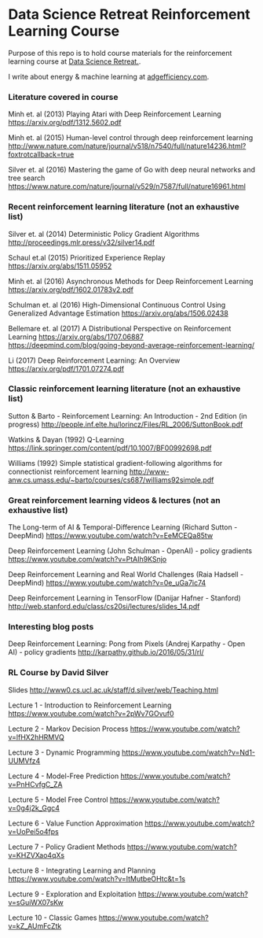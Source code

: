 # Data Science Retreat Reinforcement Learning Course

Purpose of this repo is to hold course materials for the reinforcement learning
course at [Data Science Retreat.](https://www.datascienceretreat.com/).

I write about energy & machine learning at [adgefficiency.com](http://adgefficiency.com/).

### Literature covered in course

Minh et. al (2013) Playing Atari with Deep Reinforcement Learning
https://arxiv.org/pdf/1312.5602.pdf

Minh et. al (2015) Human-level control through deep reinforcement learning
http://www.nature.com/nature/journal/v518/n7540/full/nature14236.html?foxtrotcallback=true

Silver et. al (2016) Mastering the game of Go with deep neural networks and tree search
https://www.nature.com/nature/journal/v529/n7587/full/nature16961.html

### Recent reinforcement learning literature (not an exhaustive list)
Silver et. al (2014) Deterministic Policy Gradient Algorithms
http://proceedings.mlr.press/v32/silver14.pdf

Schaul et.al (2015) Prioritized Experience Replay
https://arxiv.org/abs/1511.05952

Minh et. al (2016) Asynchronous Methods for Deep Reinforcement Learning
https://arxiv.org/pdf/1602.01783v2.pdf

Schulman et. al (2016) High-Dimensional Continuous Control Using Generalized Advantage Estimation
https://arxiv.org/abs/1506.02438

Bellemare et. al (2017) A Distributional Perspective on Reinforcement Learning
https://arxiv.org/abs/1707.06887
https://deepmind.com/blog/going-beyond-average-reinforcement-learning/

Li (2017) Deep Reinforcement Learning: An Overview
https://arxiv.org/pdf/1701.07274.pdf

### Classic reinforcement learning literature (not an exhaustive list)
Sutton & Barto - Reinforcement Learning: An Introduction - 2nd Edition (in progress)
http://people.inf.elte.hu/lorincz/Files/RL_2006/SuttonBook.pdf

Watkins & Dayan (1992) Q-Learning
https://link.springer.com/content/pdf/10.1007/BF00992698.pdf

Williams (1992) Simple statistical gradient-following algorithms for connectionist reinforcement learning
http://www-anw.cs.umass.edu/~barto/courses/cs687/williams92simple.pdf

### Great reinforcement learning videos & lectures (not an exhaustive list)
The Long-term of AI & Temporal-Difference Learning (Richard Sutton - DeepMind)
https://www.youtube.com/watch?v=EeMCEQa85tw

Deep Reinforcement Learning (John Schulman - OpenAI) -  policy gradients
https://www.youtube.com/watch?v=PtAIh9KSnjo

Deep Reinforcement Learning and Real World Challenges (Raia Hadsell - DeepMind)
https://www.youtube.com/watch?v=0e_uGa7ic74

Deep Reinforcement Learning in TensorFlow (Danijar Hafner - Stanford)
http://web.stanford.edu/class/cs20si/lectures/slides_14.pdf

### Interesting blog posts
Deep Reinforcement Learning: Pong from Pixels (Andrej Karpathy - Open AI) - policy gradients
http://karpathy.github.io/2016/05/31/rl/

### RL Course by David Silver
Slides
http://www0.cs.ucl.ac.uk/staff/d.silver/web/Teaching.html

Lecture 1 - Introduction to Reinforcement Learning
https://www.youtube.com/watch?v=2pWv7GOvuf0

Lecture 2 - Markov Decision Process
https://www.youtube.com/watch?v=lfHX2hHRMVQ

Lecture 3 - Dynamic Programming
https://www.youtube.com/watch?v=Nd1-UUMVfz4

Lecture 4 - Model-Free Prediction
https://www.youtube.com/watch?v=PnHCvfgC_ZA

Lecture 5 - Model Free Control
https://www.youtube.com/watch?v=0g4j2k_Ggc4

Lecture 6 - Value Function Approximation
https://www.youtube.com/watch?v=UoPei5o4fps

Lecture 7 - Policy Gradient Methods
https://www.youtube.com/watch?v=KHZVXao4qXs

Lecture 8 - Integrating Learning and Planning
https://www.youtube.com/watch?v=ItMutbeOHtc&t=1s

Lecture 9 - Exploration and Exploitation
https://www.youtube.com/watch?v=sGuiWX07sKw

Lecture 10 - Classic Games
https://www.youtube.com/watch?v=kZ_AUmFcZtk

